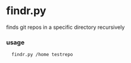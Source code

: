 # findr.py
finds git repos in a specific directory recursively

### usage
```bash
  findr.py /home testrepo
```
